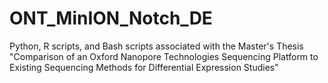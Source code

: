 # ONT_MinION_Notch_DE
Python, R scripts, and Bash scripts associated with the Master's Thesis "Comparison of an Oxford Nanopore Technologies Sequencing Platform to Existing Sequencing Methods for Differential Expression Studies"
